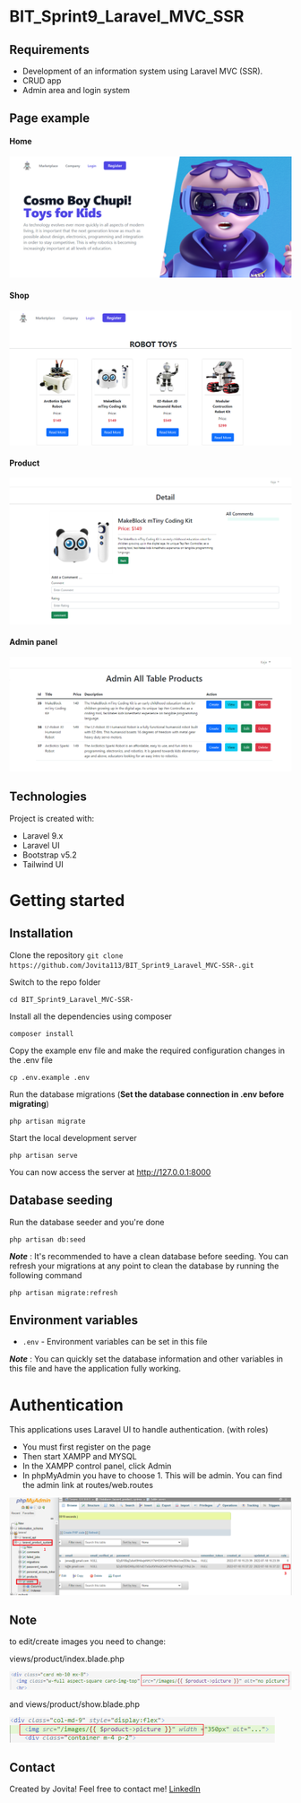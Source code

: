 # BIT_Sprint9_Laravel_MVC_SSR

## Requirements

 - Development of an information system using Laravel MVC (SSR).
 - CRUD app
 - Admin area and login system

## Page example

#### Home

![Page](./public/images/page.png)

#### Shop

![Page](./public/images/shoplist.png)

#### Product

![Page](./public/images/product.png)


#### Admin panel
![Page](./public/images/admin.png)


## Technologies

Project is created with:
* Laravel 9.x
* Laravel UI
* Bootstrap v5.2
* Tailwind UI

# Getting started
## Installation 

Clone the repository
    `git clone https://github.com/Jovita113/BIT_Sprint9_Laravel_MVC-SSR-.git`

Switch to the repo folder

    cd BIT_Sprint9_Laravel_MVC-SSR-

Install all the dependencies using composer

    composer install

Copy the example env file and make the required configuration changes in the .env file

    cp .env.example .env

Run the database migrations (**Set the database connection in .env before migrating**)

    php artisan migrate

Start the local development server

    php artisan serve

You can now access the server at http://127.0.0.1:8000


## Database seeding

Run the database seeder and you're done

    php artisan db:seed

***Note*** : It's recommended to have a clean database before seeding. You can refresh your migrations at any point to clean the database by running the following command

    php artisan migrate:refresh
    
## Environment variables

- `.env` - Environment variables can be set in this file

***Note*** : You can quickly set the database information and other variables in this file and have the application fully working.

# Authentication

This applications uses Laravel UI to handle authentication. (with roles)
- You must first register on the page
- Then start XAMPP and MYSQL
- In the XAMPP control panel, click Admin
- In phpMyAdmin you have to choose 1. This will be admin. You can find the admin link at routes/web.routes

![roles](/public/images/roles.png)

## Note

to edit/create images you need to change:

views/product/index.blade.php

![index](./public/images/index.png)

and views/product/show.blade.php

![show](./public/images/show.png)

## Contact

Created by Jovita! Feel free to contact me! [LinkedIn](https://linkedin.com/in/jovita-s-496773219)
